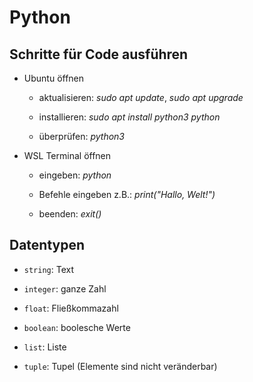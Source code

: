# Python

## Schritte für Code ausführen

- Ubuntu öffnen

    - aktualisieren: *sudo apt update*, *sudo apt upgrade*

    - installieren: *sudo apt install python3 python*

    - überprüfen: *python3*

- WSL Terminal öffnen

    - eingeben: *python*

    - Befehle eingeben z.B.: *print("Hallo, Welt!")*

    - beenden: *exit()*

## Datentypen

- `string`: Text

- `integer`: ganze Zahl

- `float`: Fließkommazahl

- `boolean`: boolesche Werte

- `list`: Liste

- `tuple`:  Tupel (Elemente sind nicht veränderbar)
